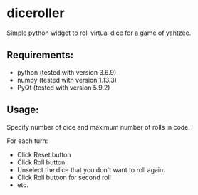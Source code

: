 # diceroller
Simple python widget to roll virtual dice for a game of yahtzee.

Requirements:
-------------
- python (tested with version 3.6.9)
- numpy (tested with version 1.13.3)
- PyQt (tested with version 5.9.2)

Usage:
------
Specify number of dice and maximum number of rolls in code.

For each turn:
- Click Reset button
- Click Roll button
- Unselect the dice that you don't want to roll again.
- Click Roll butoon for second roll
- etc.
